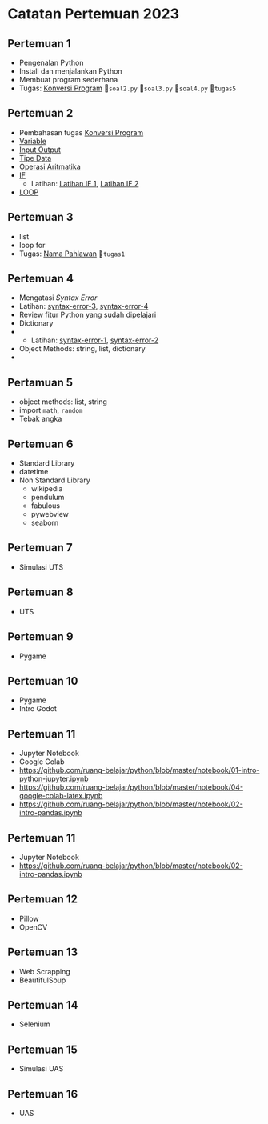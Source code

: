 # Catatan Pertemuan 2023

## Pertemuan 1
- Pengenalan Python
- Install dan menjalankan Python
- Membuat program sederhana
- Tugas: [Konversi Program](latihan/konversi-1.md) 📄`soal2.py`  📄`soal3.py` 📄`soal4.py` 📄`tugas5`

## Pertemuan 2
- Pembahasan tugas [Konversi Program](latihan/konversi-1.md)
- [Variable](docs/06.-Variabel.md)
- [Input Output](docs/07.-Input-dan-Output.md)
- [Tipe Data](docs/08.-Tipe-Data.md)
- [Operasi Aritmatika](docs/09.-Operasi-Data.md)
- [IF](docs/10.-Pengambilan-Keputusan-IF.md)
  - Latihan: [Latihan IF 1](latihan/latihan-if-1.md), [Latihan IF 2](latihan/latihan-if-2.md)
- [LOOP](docs/11.-Pengulangan-Loop.md)

## Pertemuan 3
- list
- loop for
- Tugas: [Nama Pahlawan](latihan/nama-pahlawan-indonesia.md) 📄`tugas1`

## Pertemuan 4
- Mengatasi _Syntax Error_
- Latihan: [syntax-error-3](latihan/syntax-error-3.md), [syntax-error-4](latihan/syntax-error-4.md)
- Review fitur Python yang sudah dipelajari
- Dictionary
- - Latihan: [syntax-error-1](latihan/syntax-error-1.md), [syntax-error-2](latihan/syntax-error-2.md)
- Object Methods: string, list, dictionary
- 

## Pertamuan 5
- object methods: list, string
- import `math`, `random`
- Tebak angka

## Pertemuan 6
- Standard Library
- datetime
- Non Standard Library
  - wikipedia
  - pendulum
  - fabulous
  - pywebview
  - seaborn 

## Pertemuan 7
- Simulasi UTS

## Pertemuan 8
- UTS

## Pertemuan 9
- Pygame

## Pertemuan 10
- Pygame
- Intro Godot

## Pertemuan 11
- Jupyter Notebook
- Google Colab
- https://github.com/ruang-belajar/python/blob/master/notebook/01-intro-python-jupyter.ipynb
- https://github.com/ruang-belajar/python/blob/master/notebook/04-google-colab-latex.ipynb
- https://github.com/ruang-belajar/python/blob/master/notebook/02-intro-pandas.ipynb

## Pertemuan 11
- Jupyter Notebook
- https://github.com/ruang-belajar/python/blob/master/notebook/02-intro-pandas.ipynb


## Pertemuan 12
- Pillow
- OpenCV

## Pertemuan 13
- Web Scrapping
- BeautifulSoup

## Pertemuan 14
- Selenium

## Pertemuan 15
- Simulasi UAS

## Pertemuan 16
- UAS

